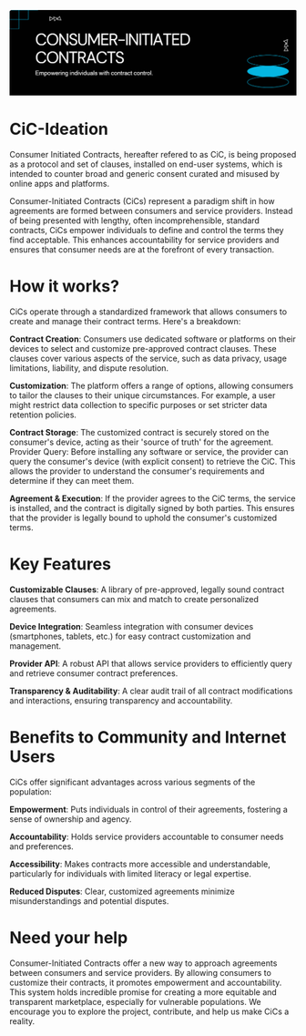 ![alt-text](CiC_ForReadMe.png?rawtrue)
# CiC-Ideation
Consumer Initiated Contracts, hereafter refered to as CiC, is being proposed as a protocol and set of clauses, installed on end-user systems, which is intended to counter broad and generic consent curated and misused by online apps and platforms.

Consumer-Initiated Contracts (CiCs) represent a paradigm shift in how agreements are formed between consumers and service providers.  Instead of being presented with lengthy, often incomprehensible, standard contracts, CiCs empower individuals to define and control the terms they find acceptable. This enhances accountability for service providers and ensures that consumer needs are at the forefront of every transaction.

# How it works?

CiCs operate through a standardized framework that allows consumers to create and manage their contract terms. Here's a breakdown:

  **Contract Creation**: Consumers use dedicated software or platforms on their devices to select and customize pre-approved contract clauses. These clauses cover various aspects of the service, such as data privacy, usage limitations, liability, and dispute resolution.

  **Customization**: The platform offers a range of options, allowing consumers to tailor the clauses to their unique circumstances. For example, a user might restrict data collection to specific purposes or set stricter data retention policies.

  **Contract Storage**: The customized contract is securely stored on the consumer's device, acting as their 'source of truth' for the agreement.
Provider Query: Before installing any software or service, the provider can query the consumer's device (with explicit consent) to retrieve the CiC. This allows the provider to understand the consumer's requirements and determine if they can meet them.

  **Agreement & Execution**: If the provider agrees to the CiC terms, the service is installed, and the contract is digitally signed by both parties. This ensures that the provider is legally bound to uphold the consumer's customized terms.


# Key Features

  **Customizable Clauses**:  A library of pre-approved, legally sound contract clauses that consumers can mix and match to create personalized agreements.

  **Device Integration**: Seamless integration with consumer devices (smartphones, tablets, etc.) for easy contract customization and management.

  **Provider API**: A robust API that allows service providers to efficiently query and retrieve consumer contract preferences.

  **Transparency & Auditability**:  A clear audit trail of all contract modifications and interactions, ensuring transparency and accountability.

# Benefits to Community and Internet Users

CiCs offer significant advantages across various segments of the population:

  **Empowerment**: Puts individuals in control of their agreements, fostering a sense of ownership and agency.
  
  **Accountability**: Holds service providers accountable to consumer needs and preferences.
  
  **Accessibility**: Makes contracts more accessible and understandable, particularly for individuals with limited literacy or legal expertise.

  **Reduced Disputes**: Clear, customized agreements minimize misunderstandings and potential disputes.


# Need your help

Consumer-Initiated Contracts offer a new way to approach agreements between consumers and service providers. By allowing consumers to customize their contracts, it promotes empowerment and accountability. This system holds incredible promise for creating a more equitable and transparent marketplace, especially for vulnerable populations. We encourage you to explore the project, contribute, and help us make CiCs a reality.
